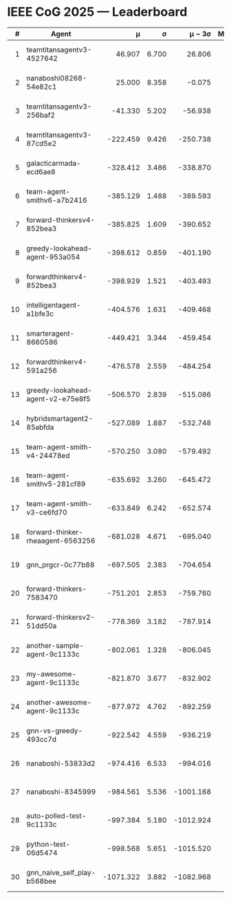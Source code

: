 # IEEE CoG 2025 — Leaderboard

| # | Agent | μ | σ | μ − 3σ | Matches | Updated |
|---:|---|---:|---:|---:|---:|---|
| 1 | teamtitansagentv3-4527642 | 46.907 | 6.700 | 26.806 | 22690 | 2025-08-26 14:15 |
| 2 | nanaboshi08268-54e82c1 | 25.000 | 8.358 | -0.075 | 60 | 2025-08-26 14:15 |
| 3 | teamtitansagentv3-256baf2 | -41.330 | 5.202 | -56.938 | 22996 | 2025-08-26 14:15 |
| 4 | teamtitansagentv3-87cd5e2 | -222.459 | 9.426 | -250.738 | 23566 | 2025-08-26 14:15 |
| 5 | galacticarmada-ecd6ae8 | -328.412 | 3.486 | -338.870 | 21220 | 2025-08-26 14:15 |
| 6 | team-agent-smithv6-a7b2416 | -385.129 | 1.488 | -389.593 | 22760 | 2025-08-26 14:15 |
| 7 | forward-thinkersv4-852bea3 | -385.825 | 1.609 | -390.652 | 18888 | 2025-08-26 14:15 |
| 8 | greedy-lookahead-agent-953a054 | -398.612 | 0.859 | -401.190 | 20966 | 2025-08-26 14:15 |
| 9 | forwardthinkerv4-852bea3 | -398.929 | 1.521 | -403.493 | 19315 | 2025-08-26 14:15 |
| 10 | intelligentagent-a1bfe3c | -404.576 | 1.631 | -409.468 | 19457 | 2025-08-26 14:15 |
| 11 | smarteragent-8660586 | -449.421 | 3.344 | -459.454 | 19338 | 2025-08-26 14:15 |
| 12 | forwardthinkerv4-591a256 | -476.578 | 2.559 | -484.254 | 18574 | 2025-08-26 14:15 |
| 13 | greedy-lookahead-agent-v2-e75e8f5 | -506.570 | 2.839 | -515.086 | 23266 | 2025-08-26 14:15 |
| 14 | hybridsmartagent2-85abfda | -527.089 | 1.887 | -532.748 | 19198 | 2025-08-26 14:15 |
| 15 | team-agent-smith-v4-24478ed | -570.250 | 3.080 | -579.492 | 22656 | 2025-08-26 14:15 |
| 16 | team-agent-smithv5-281cf89 | -635.692 | 3.260 | -645.472 | 21860 | 2025-08-26 14:15 |
| 17 | team-agent-smith-v3-ce6fd70 | -633.849 | 6.242 | -652.574 | 23356 | 2025-08-26 14:15 |
| 18 | forward-thinker-rheaagent-6563256 | -681.028 | 4.671 | -695.040 | 21024 | 2025-08-26 14:15 |
| 19 | gnn_prgcr-0c77b88 | -697.505 | 2.383 | -704.654 | 20180 | 2025-08-26 14:15 |
| 20 | forward-thinkers-7583470 | -751.201 | 2.853 | -759.760 | 21000 | 2025-08-26 14:15 |
| 21 | forward-thinkersv2-51dd50a | -778.369 | 3.182 | -787.914 | 22064 | 2025-08-26 14:15 |
| 22 | another-sample-agent-9c1133c | -802.061 | 1.328 | -806.045 | 22980 | 2025-08-26 14:15 |
| 23 | my-awesome-agent-9c1133c | -821.870 | 3.677 | -832.902 | 23540 | 2025-08-26 14:15 |
| 24 | another-awesome-agent-9c1133c | -877.972 | 4.762 | -892.259 | 24640 | 2025-08-26 14:15 |
| 25 | gnn-vs-greedy-493cc7d | -922.542 | 4.559 | -936.219 | 17900 | 2025-08-26 14:15 |
| 26 | nanaboshi-53833d2 | -974.416 | 6.533 | -994.016 | 17600 | 2025-08-26 14:15 |
| 27 | nanaboshi-8345999 | -984.561 | 5.536 | -1001.168 | 18410 | 2025-08-26 14:15 |
| 28 | auto-polled-test-9c1133c | -997.384 | 5.180 | -1012.924 | 23660 | 2025-08-26 14:15 |
| 29 | python-test-06d5474 | -998.568 | 5.651 | -1015.520 | 18230 | 2025-08-26 14:15 |
| 30 | gnn_naive_self_play-b568bee | -1071.322 | 3.882 | -1082.968 | 18560 | 2025-08-26 14:15 |
